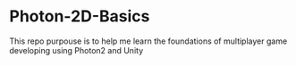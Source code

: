 # Photon-2D-Basics
This repo purpouse is to help me learn the foundations of multiplayer game developing using Photon2 and Unity

